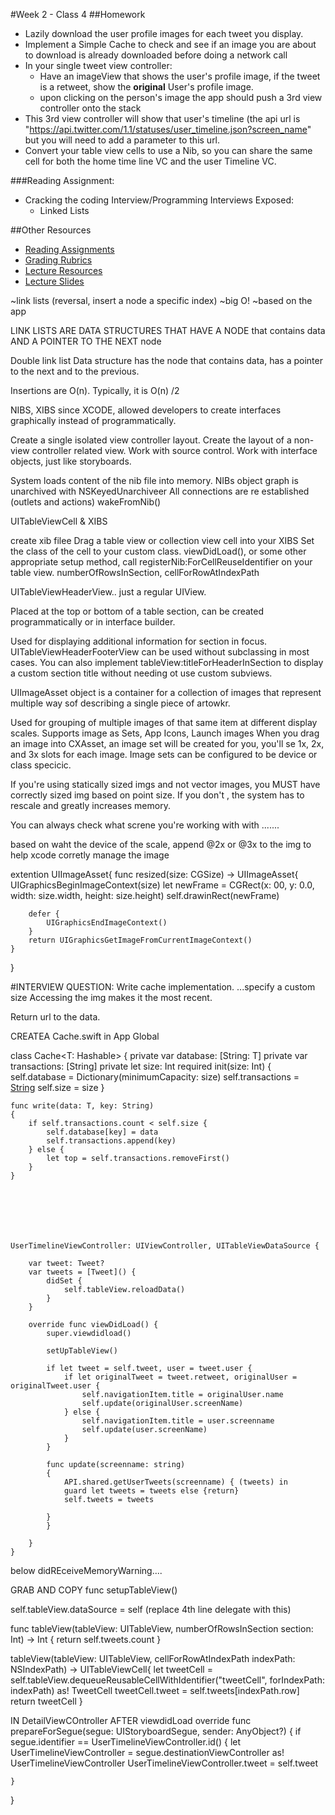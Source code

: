 #Week 2 - Class 4
##Homework
* Lazily download the user profile images for each tweet you display.
* Implement a Simple Cache to check and see if an image you are about to download is already downloaded before doing a network call
* In your single tweet view controller:
	* Have an imageView that shows the user's profile image, if the tweet is a retweet, show the **original** User's profile image.
	* upon clicking on the person's image the app should push a 3rd view controller onto the stack
* This 3rd view controller will show that user's timeline (the api url is "https://api.twitter.com/1.1/statuses/user_timeline.json?screen_name" but you will need to add a parameter to this url.
* Convert your table view cells to use a Nib, so you can share the same cell for both the home time line VC and the user Timeline VC.

###Reading Assignment:

* Cracking the coding Interview/Programming Interviews Exposed:
  * Linked Lists

##Other Resources
* [Reading Assignments](../../Resources/ra-grading-standard/)
* [Grading Rubrics](../../Resources/)
* [Lecture Resources](lecture/)
* [Lecture Slides](https://www.icloud.com/keynote/000KMDpLPEkp73gzYutBM0RZQ#Week2_Day4)

~link lists (reversal, insert a node a specific index)
~big O!
~based on the app

LINK LISTS ARE
DATA STRUCTURES THAT HAVE A NODE that contains data AND A POINTER TO THE NEXT node

Double link list
Data structure has the node that contains data, has a pointer to the next and to the previous.

Insertions are O(n).  Typically, it is O(n) /2

NIBS, XIBS since XCODE, allowed developers to create interfaces graphically instead of programmatically.

Create a single isolated view controller layout.
Create the layout of a non-view controller related view.
Work with source control.
Work with interface objects, just like storyboards.

System loads content of the nib file into memory.
NIBs object graph is unarchived with NSKeyedUnarchiveer
All connections are re established (outlets and actions)
wakeFromNib()

UITableViewCell & XIBS

create xib filee
Drag a table view or collection view cell into your XIBS
Set the class of the cell to your custom class.
viewDidLoad(), or some other appropriate setup method, call registerNib:ForCellReuseIdentifier on your table view.
numberOfRowsInSection, cellForRowAtIndexPath

UITableViewHeaderView.. just a regular UIView.

Placed at the top or bottom of a table section, can be created programmatically or in interface builder.

Used for displaying additional information for section in focus.
UITableViewHeaderFooterView can be used without subclassing in most cases.
You can also implement tableView:titleForHeaderInSection to display a custom section title without needing ot use custom subviews.

UIImageAsset object is a container for a collection of images that represent multiple way sof describing a single piece of artowkr.

Used for grouping of multiple images of that same item at different display scales.
Supports image as Sets, App Icons, Launch images
When you drag an image into CXAsset, an image set will be created for you, you'll se 1x, 2x, and 3x slots for each image.
Image sets can be configured to be device or class specicic.

If you're using statically sized imgs and not vector images, you MUST have correctly sized img based on point size.  If you don't , the system has to rescale and greatly increases memory.

You can always check what screne you're working with with .......


based on waht the device of the scale, append @2x or @3x to the img to help xcode corretly manage the image

extention UIImageAsset{
	func resized(size: CGSize) -> UIImageAsset{
		UIGraphicsBeginImageContext(size)
		let newFrame = CGRect(x: 00, y: 0.0, width: size.width, height: size.height)
		self.drawinRect(newFrame)

		defer {
			UIGraphicsEndImageContext()
		}
		return UIGraphicsGetImageFromCurrentImageContext()
	}
}

#INTERVIEW QUESTION:
Write cache implementation.
...specify a custom size
Accessing the img makes it the most recent.

Return url to the data.

CREATEA Cache.swift in App Global

class Cache<T: Hashable>
{
	private var database: [String: T]
	private var transactions: [String]
	private let size: Int
	required init(size: Int)
	{
		self.database = Dictionary(minimumCapacity: size)
		self.transactions = [String]()
		self.size = size
	}

	func write(data: T, key: String)
	{
		if self.transactions.count < self.size {
			self.database[key] = data
			self.transactions.append(key)
		} else {
			let top = self.transactions.removeFirst()
		}
	}







	UserTimelineViewController: UIViewController, UITableViewDataSource {

		var tweet: Tweet?
		var tweets = [Tweet]() {
			didSet {
				self.tableView.reloadData()
			}
		}

		override func viewDidLoad() {
			super.viewdidload()

			setUpTableView()

			if let tweet = self.tweet, user = tweet.user {
				if let originalTweet = tweet.retweet, originalUser = originalTweet.user {
					self.navigationItem.title = originalUser.name 
					self.update(originalUser.screenName)
				} else {
					self.navigationItem.title = user.screenname
					self.update(user.screenName)
				}
			}

			func update(screenname: string)
			{
				API.shared.getUserTweets(screenname) { (tweets) in
				guard let tweets = tweets else {return}
				self.tweets = tweets

			}
			}

		}
	}

below didREceiveMemoryWarning....

GRAB AND COPY func setupTableView()

self.tableView.dataSource = self (replace 4th line delegate with this)

func tableView(tableView: UITableView, numberOfRowsInSection section: Int) -> Int
{
	return self.tweets.count
}

tableView(tableView: UITableView, cellForRowAtIndexPath indexPath: NSIndexPath) -> UITableViewCell{
	let tweetCell = self.tableView.dequeueReusableCellWithIdentifier("tweetCell", forIndexPath: indexPath) as! TweetCell
	tweetCell.tweet = self.tweets[indexPath.row]
	return tweetCell
}


IN DetailViewCOntroller
AFTER viewdidLoad
override func prepareForSegue(segue: UIStoryboardSegue, sender: AnyObject?)
{
	if segue.identifier == UserTimelineViewController.id()
	{
		let UserTimelineViewController = segue.destinationViewController as! UserTimelineViewController
		UserTimelineViewController.tweet = self.tweet

	}
}
